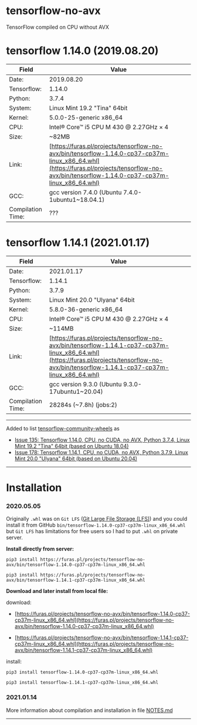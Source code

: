 
# tensorflow-no-avx

TensorFlow compiled on CPU without AVX

# tensorflow 1.14.0 (2019.08.20)

| Field             | Value       |
|-------------------|-------------|
| Date:             | 2019.08.20  |
| Tensorflow:       | 1.14.0      |
| Python:           | 3.7.4       |
| System:           | Linux Mint 19.2 "Tina" 64bit |
| Kernel:           | 5.0.0-25-generic x86_64 |
| CPU:              | Intel® Core™ i5 CPU M 430 @ 2.27GHz × 4 |
| Size:             | ~82MB       |
| Link:             | [https://furas.pl/projects/tensorflow-no-avx/bin/tensorflow-1.14.0-cp37-cp37m-linux_x86_64.whl](https://furas.pl/projects/tensorflow-no-avx/bin/tensorflow-1.14.0-cp37-cp37m-linux_x86_64.whl) |
| GCC:              | gcc version 7.4.0 (Ubuntu 7.4.0-1ubuntu1~18.04.1) |
| Compilation Time: | ???         |

# tensorflow 1.14.1 (2021.01.17)

| Field             | Value       |
|-------------------|-------------|
| Date:             | 2021.01.17  |
| Tensorflow:       | 1.14.1      |
| Python:           | 3.7.9       |
| System:           | Linux Mint 20.0 "Ulyana" 64bit |
| Kernel:           | 5.8.0-36-generic x86_64 |
| CPU:              | Intel® Core™ i5 CPU M 430 @ 2.27GHz × 4 |
| Size:             | ~114MB      |
| Link:             | [https://furas.pl/projects/tensorflow-no-avx/bin/tensorflow-1.14.1-cp37-cp37m-linux_x86_64.whl](https://furas.pl/projects/tensorflow-no-avx/bin/tensorflow-1.14.1-cp37-cp37m-linux_x86_64.whl) |
| GCC:              | gcc version 9.3.0 (Ubuntu 9.3.0-17ubuntu1~20.04) |
| Compilation Time: | 28284s (~7.8h) (jobs:2) |

---

Added to list [tensorflow-community-wheels](https://github.com/yaroslavvb/tensorflow-community-wheels) as 
- [Issue 135: Tensorflow 1.14.0, CPU, no CUDA, no AVX, Python 3.7.4, Linux Mint 19.2 "Tina" 64bit (based on Ubuntu 18.04)](https://github.com/yaroslavvb/tensorflow-community-wheels/issues/135)
- [Issue 178: Tensorflow 1.14.1, CPU, no CUDA, no AVX, Python 3.7.9, Linux Mint 20.0 "Ulyana" 64bit (based on Ubuntu 20.04)](https://github.com/yaroslavvb/tensorflow-community-wheels/issues/178)

---

# Installation
    
### 2020.05.05

Originally `.whl` was on `Git LFS` ([Git Large File Storage (LFS)](https://git-lfs.github.com/)) and you could install it from GitHub 
`bin/tensorflow-1.14.0-cp37-cp37m-linux_x86_64.whl` but `Git LFS` has limitations for free users so I had to put `.whl` on private server.

**Install directly from server:**

```
pip3 install https://furas.pl/projects/tensorflow-no-avx/bin/tensorflow-1.14.0-cp37-cp37m-linux_x86_64.whl

pip3 install https://furas.pl/projects/tensorflow-no-avx/bin/tensorflow-1.14.1-cp37-cp37m-linux_x86_64.whl
```

**Download and later install from local file:**

download:

- [https://furas.pl/projects/tensorflow-no-avx/bin/tensorflow-1.14.0-cp37-cp37m-linux_x86_64.whl](https://furas.pl/projects/tensorflow-no-avx/bin/tensorflow-1.14.0-cp37-cp37m-linux_x86_64.whl)

- [https://furas.pl/projects/tensorflow-no-avx/bin/tensorflow-1.14.1-cp37-cp37m-linux_x86_64.whl](https://furas.pl/projects/tensorflow-no-avx/bin/tensorflow-1.14.1-cp37-cp37m-linux_x86_64.whl)

install:

```
pip3 install tensorflow-1.14.0-cp37-cp37m-linux_x86_64.whl

pip3 install tensorflow-1.14.1-cp37-cp37m-linux_x86_64.whl
```

### 2021.01.14

More information about compilation and installation in file [NOTES.md](NOTES.md)

---

